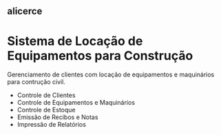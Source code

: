 ## alicerce
# Sistema de Locação de Equipamentos para Construção

Gerenciamento de clientes com locação de equipamentos e maquinários para contrução civil.
* Controle de Clientes
* Controle de Equipamentos e Maquinários
* Controle de Estoque
* Emissão de Recibos e Notas
* Impressão de Relatórios
